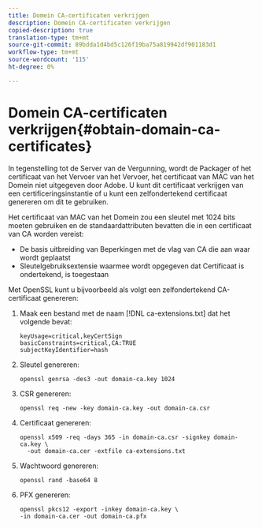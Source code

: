 ```yaml
---
title: Domein CA-certificaten verkrijgen
description: Domein CA-certificaten verkrijgen
copied-description: true
translation-type: tm+mt
source-git-commit: 89bdda1d4bd5c126f19ba75a819942df901183d1
workflow-type: tm+mt
source-wordcount: '115'
ht-degree: 0%

---
```



# Domein CA-certificaten verkrijgen{#obtain-domain-ca-certificates}

In tegenstelling tot de Server van de Vergunning, wordt de Packager of het certificaat van het Vervoer van het Vervoer, het certificaat van MAC van het Domein niet uitgegeven door Adobe. U kunt dit certificaat verkrijgen van een certificeringsinstantie of u kunt een zelfondertekend certificaat genereren om dit te gebruiken.

Het certificaat van MAC van het Domein zou een sleutel met 1024 bits moeten gebruiken en de standaardattributen bevatten die in een certificaat van CA worden vereist:

* De basis uitbreiding van Beperkingen met de vlag van CA die aan waar wordt geplaatst
* Sleutelgebruiksextensie waarmee wordt opgegeven dat Certificaat is ondertekend, is toegestaan

Met OpenSSL kunt u bijvoorbeeld als volgt een zelfondertekend CA-certificaat genereren:

1. Maak een bestand met de naam [!DNL ca-extensions.txt] dat het volgende bevat:

   ```
   keyUsage=critical,keyCertSign  
   basicConstraints=critical,CA:TRUE  
   subjectKeyIdentifier=hash 
   ```

1. Sleutel genereren:

   ```
   openssl genrsa -des3 -out domain-ca.key 1024 
   ```

1. CSR genereren:

   ```
   openssl req -new -key domain-ca.key -out domain-ca.csr 
   ```

1. Certificaat genereren:

   ```
   openssl x509 -req -days 365 -in domain-ca.csr -signkey domain-ca.key \ 
     -out domain-ca.cer -extfile ca-extensions.txt 
   ```

1. Wachtwoord genereren:

   ```
   openssl rand -base64 8 
   ```

1. PFX genereren:

   ```
   openssl pkcs12 -export -inkey domain-ca.key \ 
   -in domain-ca.cer -out domain-ca.pfx
   ```

